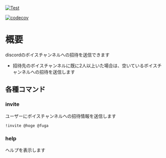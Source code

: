 [![Test](https://github.com/cohky16/invite/actions/workflows/test.yml/badge.svg)](https://github.com/cohky16/invite/actions/workflows/test.yml)

[![codecov](https://codecov.io/gh/cohky16/invite/branch/master/graph/badge.svg?token=OYMMVIM99T)](https://codecov.io/gh/cohky16/invite)

# 概要

discordのボイスチャンネルへの招待を送信できます

- 招待先のボイスチャンネルに既に2人以上いた場合は、空いているボイスチャンネルへの招待を送信します

## 各種コマンド

### invite

ユーザーにボイスチャンネルへの招待情報を送信します

`!invite @hoge @fuga`

### help

ヘルプを表示します
